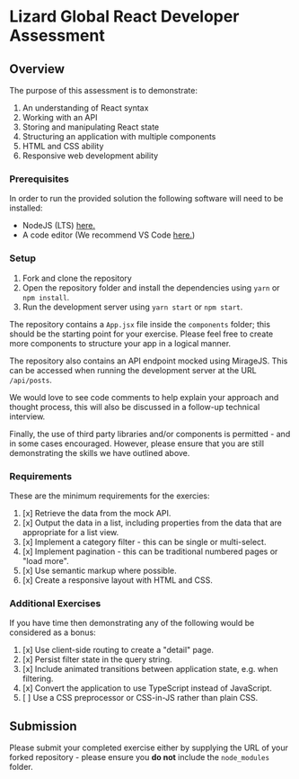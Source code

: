 # Lizard Global React Developer Assessment

## Overview

The purpose of this assessment is to demonstrate:

1. An understanding of React syntax
2. Working with an API
3. Storing and manipulating React state
4. Structuring an application with multiple components
5. HTML and CSS ability
6. Responsive web development ability

### Prerequisites

In order to run the provided solution the following software will need to be installed:

- NodeJS (LTS) [here.](https://nodejs.org/en/)
- A code editor (We recommend VS Code [here.](https://code.visualstudio.com/))

### Setup

1. Fork and clone the repository
2. Open the repository folder and install the dependencies using `yarn` or `npm install`.
3. Run the development server using `yarn start` or `npm start`.

The repository contains a `App.jsx` file inside the `components` folder; this should be the starting point for your exercise. Please feel free to create more components to structure your app in a logical manner.

The repository also contains an API endpoint mocked using MirageJS. This can be accessed when running the development server at the URL `/api/posts`.

We would love to see code comments to help explain your approach and thought process, this will also be discussed in a follow-up technical interview.

Finally, the use of third party libraries and/or components is permitted - and in some cases encouraged. However, please ensure that you are still demonstrating the skills we have outlined above.

### Requirements

These are the minimum requirements for the exercies:

1. [x] Retrieve the data from the mock API.
1. [x] Output the data in a list, including properties from the data that are appropriate for a list view.
1. [x] Implement a category filter - this can be single or multi-select.
1. [x] Implement pagination - this can be traditional numbered pages or "load more".
1. [x] Use semantic markup where possible.
1. [x] Create a responsive layout with HTML and CSS.

### Additional Exercises

If you have time then demonstrating any of the following would be considered as a bonus:

1. [x] Use client-side routing to create a "detail" page.
1. [x] Persist filter state in the query string.
1. [x] Include animated transitions between application state, e.g. when filtering.
1. [x] Convert the application to use TypeScript instead of JavaScript.
1. [ ] Use a CSS preprocessor or CSS-in-JS rather than plain CSS.

## Submission

Please submit your completed exercise either by supplying the URL of your forked repository - please ensure you **do not** include the `node_modules` folder.
